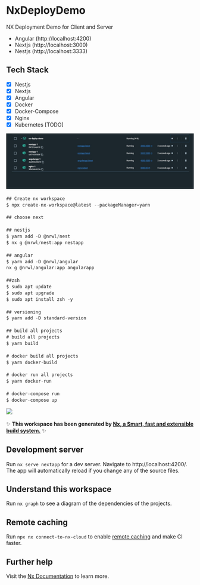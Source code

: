 # NxDeployDemo

NX Deployment Demo for Client and Server

- Angular (http://localhost:4200)
- Nextjs (http://localhost:3000)
- Nestjs (http://localhost:3333)

## Tech Stack

- [x] Nestjs
- [x] Nextjs
- [x] Angular
- [x] Docker
- [x] Docker-Compose
- [x] Nginx
- [x] Kubernetes [TODO]

![alt text](./doc/docker-desktop.JPG)

```javascript
## Create nx workspace
$ npx create-nx-workspace@latest --packageManager=yarn

## choose next

## nestjs
$ yarn add -D @nrwl/nest
$ nx g @nrwl/nest:app nestapp

## angular
$ yarn add -D @nrwl/angular
nx g @nrwl/angular:app angularapp

##zsh
$ sudo apt update
$ sudo apt upgrade
$ sudo apt install zsh -y

## versioning
$ yarn add -D standard-version

## build all projects
# build all projects
$ yarn build

# docker build all projects
$ yarn docker-build

# docker run all projects
$ yarn docker-run

# docker-compose run
$ docker-compose up
```

<a alt="Nx logo" href="https://nx.dev" target="_blank" rel="noreferrer"><img src="https://raw.githubusercontent.com/nrwl/nx/master/images/nx-logo.png" width="45"></a>

✨ **This workspace has been generated by [Nx, a Smart, fast and extensible build system.](https://nx.dev)** ✨

## Development server

Run `nx serve nextapp` for a dev server. Navigate to http://localhost:4200/. The app will automatically reload if you change any of the source files.

## Understand this workspace

Run `nx graph` to see a diagram of the dependencies of the projects.

## Remote caching

Run `npx nx connect-to-nx-cloud` to enable [remote caching](https://nx.app) and make CI faster.

## Further help

Visit the [Nx Documentation](https://nx.dev) to learn more.
